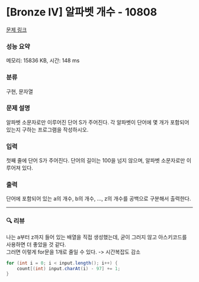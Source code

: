 # [Bronze IV] 알파벳 개수 - 10808 

[문제 링크](https://www.acmicpc.net/problem/10808) 

### 성능 요약

메모리: 15836 KB, 시간: 148 ms

### 분류

구현, 문자열

### 문제 설명

<p>알파벳 소문자로만 이루어진 단어 S가 주어진다. 각 알파벳이 단어에 몇 개가 포함되어 있는지 구하는 프로그램을 작성하시오.</p>

### 입력 

 <p>첫째 줄에 단어 S가 주어진다. 단어의 길이는 100을 넘지 않으며, 알파벳 소문자로만 이루어져 있다.</p>

### 출력 

 <p>단어에 포함되어 있는 a의 개수, b의 개수, …, z의 개수를 공백으로 구분해서 출력한다.</p>

---
### 🔍 리뷰
나는 a부터 z까지 들어 있는 배열을 직접 생성했는데, 굳이 그러지 않고 아스키코드를 사용하면 더 좋았을 것 같다.<br>
그러면 이렇게 for문을 1개로 줄일 수 있다. -> 시간복잡도 감소
```java
for (int i = 0; i < input.length(); i++) {
    count[(int) input.charAt(i) - 97] += 1;
}
```
